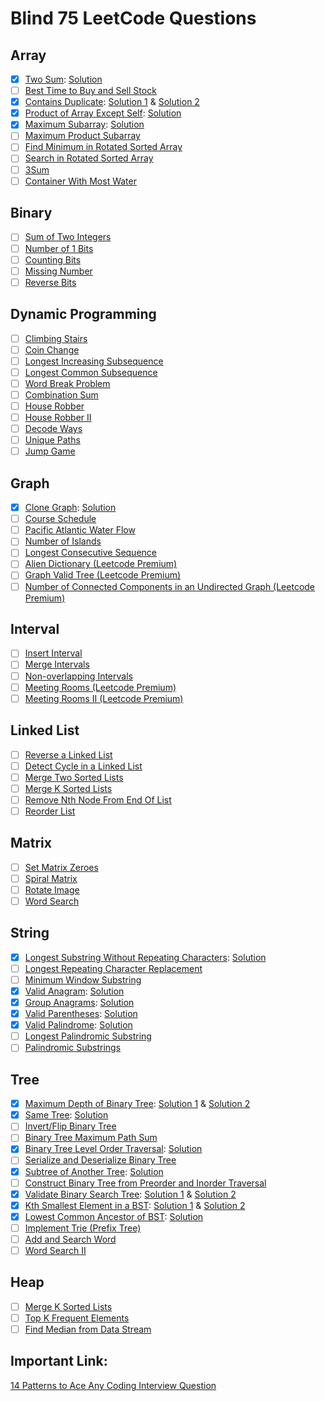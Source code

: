 # Blind 75 LeetCode Questions

## Array

- [x] [Two Sum](https://leetcode.com/problems/two-sum): [Solution](/coding_interviews/leetcode/easy/two-sum/two-sum.js)
- [ ] [Best Time to Buy and Sell Stock](https://leetcode.com/problems/best-time-to-buy-and-sell-stock)
- [x] [Contains Duplicate](https://leetcode.com/problems/contains-duplicate): [Solution 1](/coding_interviews/leetcode/easy/contains-duplicate/contains-duplicate.js) & [Solution 2](/coding_interviews/leetcode/easy/contains-duplicate/contains-duplicate-hashmap.js)
- [x] [Product of Array Except Self](https://leetcode.com/problems/product-of-array-except-self): [Solution](/coding_interviews/leetcode/medium/product-of-array-except-self/product-of-array-except-self.js)
- [x] [Maximum Subarray](https://leetcode.com/problems/maximum-subarray): [Solution](/coding_interviews/leetcode/easy/maximum-subarray/maximum-subarray.js)
- [ ] [Maximum Product Subarray](https://leetcode.com/problems/maximum-product-subarray)
- [ ] [Find Minimum in Rotated Sorted Array](https://leetcode.com/problems/find-minimum-in-rotated-sorted-array)
- [ ] [Search in Rotated Sorted Array](https://leetcode.com/problems/search-in-rotated-sorted-array)
- [ ] [3Sum](https://leetcode.com/problems/3sum)
- [ ] [Container With Most Water](https://leetcode.com/problems/container-with-most-water)

## Binary

- [ ] [Sum of Two Integers](https://leetcode.com/problems/sum-of-two-integers)
- [ ] [Number of 1 Bits](https://leetcode.com/problems/number-of-1-bits)
- [ ] [Counting Bits](https://leetcode.com/problems/counting-bits)
- [ ] [Missing Number](https://leetcode.com/problems/missing-number)
- [ ] [Reverse Bits](https://leetcode.com/problems/reverse-bits)

## Dynamic Programming

- [ ] [Climbing Stairs](https://leetcode.com/problems/climbing-stairs)
- [ ] [Coin Change](https://leetcode.com/problems/coin-change)
- [ ] [Longest Increasing Subsequence](https://leetcode.com/problems/longest-increasing-subsequence)
- [ ] [Longest Common Subsequence](https://leetcode.com/problems/longest-common-subsequence)
- [ ] [Word Break Problem](https://leetcode.com/problems/word-break)
- [ ] [Combination Sum](https://leetcode.com/problems/combination-sum-iv)
- [ ] [House Robber](https://leetcode.com/problems/house-robber)
- [ ] [House Robber II](https://leetcode.com/problems/house-robber-ii)
- [ ] [Decode Ways](https://leetcode.com/problems/decode-ways)
- [ ] [Unique Paths](https://leetcode.com/problems/unique-paths)
- [ ] [Jump Game](https://leetcode.com/problems/jump-game)

## Graph

- [x] [Clone Graph](https://leetcode.com/problems/clone-graph): [Solution](https://github.com/imteekay/algorithms/blob/master/coding_interviews/leetcode/medium/clone-graph/clone-graph.js)
- [ ] [Course Schedule](https://leetcode.com/problems/course-schedule)
- [ ] [Pacific Atlantic Water Flow](https://leetcode.com/problems/pacific-atlantic-water-flow)
- [ ] [Number of Islands](https://leetcode.com/problems/number-of-islands)
- [ ] [Longest Consecutive Sequence](https://leetcode.com/problems/longest-consecutive-sequence)
- [ ] [Alien Dictionary (Leetcode Premium)](https://leetcode.com/problems/alien-dictionary)
- [ ] [Graph Valid Tree (Leetcode Premium)](https://leetcode.com/problems/graph-valid-tree)
- [ ] [Number of Connected Components in an Undirected Graph (Leetcode Premium)](https://leetcode.com/problems/number-of-connected-components-in-an-undirected-graph)

## Interval

- [ ] [Insert Interval](https://leetcode.com/problems/insert-interval)
- [ ] [Merge Intervals](https://leetcode.com/problems/merge-intervals)
- [ ] [Non-overlapping Intervals](https://leetcode.com/problems/non-overlapping-intervals)
- [ ] [Meeting Rooms (Leetcode Premium)](https://leetcode.com/problems/meeting-rooms)
- [ ] [Meeting Rooms II (Leetcode Premium)](https://leetcode.com/problems/meeting-rooms-ii)

## Linked List

- [ ] [Reverse a Linked List](https://leetcode.com/problems/reverse-linked-list)
- [ ] [Detect Cycle in a Linked List](https://leetcode.com/problems/linked-list-cycle)
- [ ] [Merge Two Sorted Lists](https://leetcode.com/problems/merge-two-sorted-lists)
- [ ] [Merge K Sorted Lists](https://leetcode.com/problems/merge-k-sorted-lists)
- [ ] [Remove Nth Node From End Of List](https://leetcode.com/problems/remove-nth-node-from-end-of-list)
- [ ] [Reorder List](https://leetcode.com/problems/reorder-list)

## Matrix

- [ ] [Set Matrix Zeroes](https://leetcode.com/problems/set-matrix-zeroes)
- [ ] [Spiral Matrix](https://leetcode.com/problems/spiral-matrix)
- [ ] [Rotate Image](https://leetcode.com/problems/rotate-image)
- [ ] [Word Search](https://leetcode.com/problems/word-search)

## String

- [x] [Longest Substring Without Repeating Characters](https://leetcode.com/problems/longest-substring-without-repeating-characters): [Solution](/coding_interviews/leetcode/medium/longest-substring-without-repeating-characters/longest-substring-without-repeating-characters.js)
- [ ] [Longest Repeating Character Replacement](https://leetcode.com/problems/longest-repeating-character-replacement)
- [ ] [Minimum Window Substring](https://leetcode.com/problems/minimum-window-substring)
- [x] [Valid Anagram](https://leetcode.com/problems/valid-anagram): [Solution](/coding_interviews/leetcode/easy/valid-anagram/valid-anagram.js)
- [x] [Group Anagrams](https://leetcode.com/problems/group-anagrams): [Solution](/coding_interviews/leetcode/medium/group-anagrams/group-anagrams.js)
- [x] [Valid Parentheses](https://leetcode.com/problems/valid-parentheses): [Solution](/coding_interviews/leetcode/easy/valid-parentheses/valid-parentheses.js)
- [x] [Valid Palindrome](https://leetcode.com/problems/valid-palindrome): [Solution](/coding_interviews/leetcode/easy/valid-palindrome/valid-palindrome.js)
- [ ] [Longest Palindromic Substring](https://leetcode.com/problems/longest-palindromic-substring)
- [ ] [Palindromic Substrings](https://leetcode.com/problems/palindromic-substrings)

## Tree

- [x] [Maximum Depth of Binary Tree](https://leetcode.com/problems/maximum-depth-of-binary-tree): [Solution 1](/coding_interviews/leetcode/easy/maximum-depth-of-binary-tree/maximum-depth-of-binary-tree.js) & [Solution 2](/coding_interviews/leetcode/easy/maximum-depth-of-binary-tree/maximum-depth-of-binary-tree-2.js)
- [x] [Same Tree](https://leetcode.com/problems/same-tree): [Solution](/coding_interviews/leetcode/easy/same-tree/same-tree.js)
- [ ] [Invert/Flip Binary Tree](https://leetcode.com/problems/invert-binary-tree)
- [ ] [Binary Tree Maximum Path Sum](https://leetcode.com/problems/binary-tree-maximum-path-sum)
- [x] [Binary Tree Level Order Traversal](https://leetcode.com/problems/binary-tree-level-order-traversal): [Solution](/coding_interviews/leetcode/medium/binary-tree-level-order-traversal/binary-tree-level-order-traversal.js)
- [ ] [Serialize and Deserialize Binary Tree](https://leetcode.com/problems/serialize-and-deserialize-binary-tree)
- [x] [Subtree of Another Tree](https://leetcode.com/problems/subtree-of-another-tree): [Solution](/coding_interviews/leetcode/easy/subtree-of-another-tree/subtree-of-another-tree.js)
- [ ] [Construct Binary Tree from Preorder and Inorder Traversal](https://leetcode.com/problems/construct-binary-tree-from-preorder-and-inorder-traversal)
- [x] [Validate Binary Search Tree](https://leetcode.com/problems/validate-binary-search-tree): [Solution 1](/coding_interviews/leetcode/medium/validate-binary-search-tree/validate-binary-search-tree-2.js) & [Solution 2](/coding_interviews/leetcode/medium/validate-binary-search-tree/validate-binary-search-tree.js)
- [x] [Kth Smallest Element in a BST](https://leetcode.com/problems/kth-smallest-element-in-a-bst): [Solution 1](/coding_interviews/leetcode/medium/kth-smallest-element-in-a-bst/kth-smallest-element-in-a-bst-1.js) & [Solution 2](/coding_interviews/leetcode/medium/kth-smallest-element-in-a-bst/kth-smallest-element-in-a-bst-2.js)
- [x] [Lowest Common Ancestor of BST](https://leetcode.com/problems/lowest-common-ancestor-of-a-binary-search-tree): [Solution](/coding_interviews/leetcode/easy/lowest-common-ancestor-of-a-binary-search-tree/lowest-common-ancestor-of-a-binary-search-tree.js)
- [ ] [Implement Trie (Prefix Tree)](https://leetcode.com/problems/implement-trie-prefix-tree)
- [ ] [Add and Search Word](https://leetcode.com/problems/add-and-search-word-data-structure-design)
- [ ] [Word Search II](https://leetcode.com/problems/word-search-ii)

## Heap

- [ ] [Merge K Sorted Lists](https://leetcode.com/problems/merge-k-sorted-lists)
- [ ] [Top K Frequent Elements](https://leetcode.com/problems/top-k-frequent-elements)
- [ ] [Find Median from Data Stream](https://leetcode.com/problems/find-median-from-data-stream)

## Important Link:

[14 Patterns to Ace Any Coding Interview Question](https://hackernoon.com/14-patterns-to-ace-any-coding-interview-question-c5bb3357f6ed)
